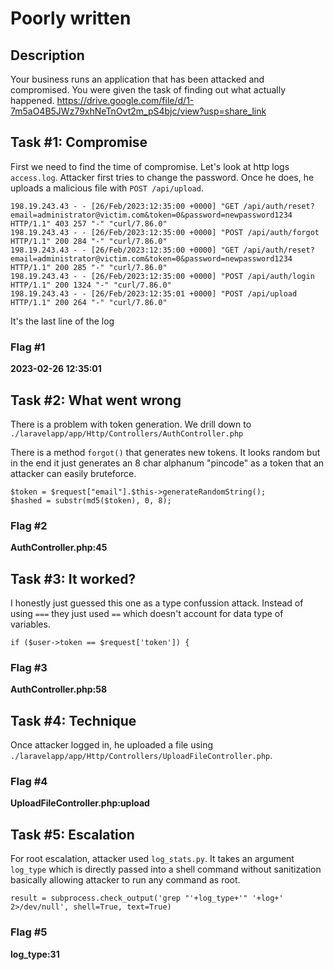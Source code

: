 # Poorly written
## Description
Your business runs an application that has been attacked and compromised. You were given the task of finding out what actually happened. https://drive.google.com/file/d/1-7m5aO4B5JWz79xhNeTnOvt2m_pS4bjc/view?usp=share_link

## Task #1: Compromise
First we need to find the time of compromise. Let's look at http logs `access.log`. Attacker first tries to change the password. Once he does, he uploads a malicious file with `POST /api/upload`.

```
198.19.243.43 - - [26/Feb/2023:12:35:00 +0000] "GET /api/auth/reset?email=administrator@victim.com&token=0&password=newpassword1234 HTTP/1.1" 403 257 "-" "curl/7.86.0"
198.19.243.43 - - [26/Feb/2023:12:35:00 +0000] "POST /api/auth/forgot HTTP/1.1" 200 284 "-" "curl/7.86.0"
198.19.243.43 - - [26/Feb/2023:12:35:00 +0000] "GET /api/auth/reset?email=administrator@victim.com&token=0&password=newpassword1234 HTTP/1.1" 200 285 "-" "curl/7.86.0"
198.19.243.43 - - [26/Feb/2023:12:35:00 +0000] "POST /api/auth/login HTTP/1.1" 200 1324 "-" "curl/7.86.0"
198.19.243.43 - - [26/Feb/2023:12:35:01 +0000] "POST /api/upload HTTP/1.1" 200 264 "-" "curl/7.86.0"
```

It's the last line of the log
### Flag #1
**2023-02-26 12:35:01**

## Task #2: What went wrong
There is a problem with token generation. We drill down to `./laravelapp/app/Http/Controllers/AuthController.php`

There is a method `forgot()` that generates new tokens. It looks random but in the end it just generates an 8 char alphanum "pincode" as a token that an attacker can easily bruteforce.

```
$token = $request["email"].$this->generateRandomString();
$hashed = substr(md5($token), 0, 8);
```

### Flag #2
**AuthController.php:45**

## Task #3: It worked?
I honestly just guessed this one as a type confussion attack. Instead of using `===` they just used `==` which doesn't account for data type of variables.

```
if ($user->token == $request['token']) {
```

### Flag #3
**AuthController.php:58**

## Task #4: Technique
Once attacker logged in, he uploaded a file using `./laravelapp/app/Http/Controllers/UploadFileController.php`.

### Flag #4
**UploadFileController.php:upload**

## Task #5: Escalation
For root escalation, attacker used `log_stats.py`. It takes an argument `log_type` which is directly passed into a shell command without sanitization basically allowing attacker to run any command as root.

```
result = subprocess.check_output('grep "'+log_type+'" '+log+' 2>/dev/null', shell=True, text=True)
```

### Flag #5
**log_type:31**